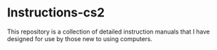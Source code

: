 # Instructions-cs2
This repository is a collection of detailed instruction manuals that I have designed for use by those new to using computers.
